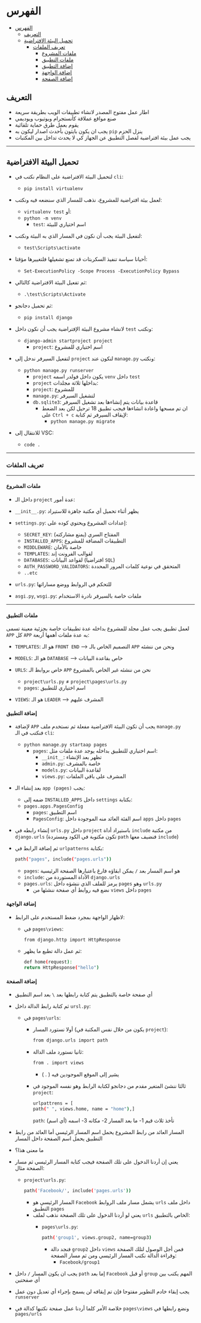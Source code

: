 # الفهرس

- [الفهرس](#الفهرس)
  - [التعريف](#التعريف)
  - [تحميل البيئة الافتراضية](#تحميل-البيئة-الافتراضية)
    - [تعريف الملفات](#تعريف-الملفات)
      - [ملفات المشروع](#ملفات-المشروع)
      - [ملفات التطبيق](#ملفات-التطبيق)
      - [إضافة التطبيق](#إضافة-التطبيق)
      - [إضافة الواجهة](#إضافة-الواجهة)
      - [إضافة الصفحة](#إضافة-الصفحة)

## التعريف

- اطار عمل مفتوح المصدر لانشاء تطبيقات الويب بطريقة سريعة
- صنع مواقع عملاقة كأنستجرام ويوتيوب ويوديمي
- يقوم بعمل طرق حماية تلقائية
- يجب ان يكون بايثون بأحدث اصدار ليكون به `pip` ينزل الحزم
- يجب عمل بيئة افتراضية لفصل التطبيق عن الجهاز كي لا يحدث تداخل بين المكتبات

---

## تحميل البيئة الافتراضية

- لتحميل البيئة الافتراضية على النظام نكتب في `cli`:
  - `pip install virtualenv`

- لعمل بيئة افتراضية للمشروع، نذهب للمسار الذي سنضعه فيه ونكتب:
  - `virtualenv test`
  أو:
  - `python -m venv`
    - `test`: اسم اختياري للبيئة

- لتفعيل البيئة يجب أن نكون في المسار الذي به البيئة ونكتب:
  - `test\Scripts\activate`

- أحيانا سياسة تنفيذ السكربتات قد تمنع تشغيلها فلتغييرها مؤقتا:
  - `Set-ExecutionPolicy -Scope Process -ExecutionPolicy Bypass`

- ثم تفعيل البيئة الافتراضية كالتالي:
  - `.\test\Scripts\Activate`

- ثم تحميل دجانجو:
  - `pip install django`

- لانشاء مشروع البيئة الإفتراضية يجب أن نكون داخل `test` ونكتب:
  - `django-admin startproject project`
    - `project`: اسم اختياري للمشروع

- لتفعيل السيرفر ندخل إلى `project` لنكون عند `manage.py` ونكتب:
  - `python manage.py runserver`
    - `project` يكون داخل فولدر اسمه `venv` داخل `test`
    - `project` بداخلها ثلاثة مجلدات:
    - `project`: للمشروع
    - `manage.py`: لتشغيل السيرفر
    - `db.sqlite3`: قاعدة بيانات يتم إنشاءها بعد تشغيل السيرفر
      - ان تم مسحها واعادة انشاءها فيجب تطبيق 18 ترحيل لكن بعد الضعط على `Ctrl + c` لإيقاف السيرفر ثم كتابة:
        - `python manage.py migrate`

- للانتقال إلى VSC:
  - `code .`

---

### تعريف الملفات

---

#### ملفات المشروع

- داخل الـ `project` عدة أمور:

- `__init__.py`: يظهر أثناء تحميل أي مكتبة جاهزة للاستيراد

- `settings.py`: إعدادات المشروع ويحتوي كوده على:
  - `SECRET_KEY`: المفتاح السري (يمنع مشاركته)
  - `INSTALLED_APPS`: التطبيقات المضافة للمشروع
  - `MIDDLEWARE`: خاصة بالأمان
  - `TEMPLATES`: لقوالب الفرونت إند
  - `DATABASES`: لقواعد البيانات (افتراضيا `SQL`)
  - `AUTH_PASSWORD_VALIDATORS`: المتحقق في نوعية كلمات المرور المحددة
  - `..etc`

- `urls.py`: للتحكم في الروابط ووضع مساراتها

- `asgi.py`, `wsgi.py`: ملفات خاصة بالسيرفر نادرة الاستخدام

---

#### ملفات التطبيق

لعمل تطبيق يجب عمل مجلد للمشروع بداخله عدة تطبيقات خاصة بجزئية معينة تسمى `APP` كل `APP` به عدة ملفات أهمها أربعة:

- `TEMPLATES`: هو الـ `FRONT END` --> التصميم الخاص بالـ `APP` ونحن من ننشئه

- `MODELS`: هو الـ `DATABASE` --> خاص بقاعدة البيانات

- `URLS`: خاص بروابط الـ `APP` نحن من ننشئه غير الخاص بالمشروع
  - `project\urls.py` ≠ `project\pages\urls.py`
  - `pages`: اسم اختياري للتطبيق

- `VIEWS`: هو الـ `LEADER` --> المشرف عليهم

#### إضافة التطبيق

- لإضافة `APP` يجب أن تكون البيئة الافتراضية مفعلة ثم نستخدم ملف `manage.py` فنكتب في الـ `cli`:
  - `python manage.py startaap pages`
    - `pages`: اسم اختياري للتطبيق بداخله يوجد عدة ملفات مثل:
      - `__init__`: تظهر بعد الإنشاء
      - `admin.py`: خاصة بالمشرف
      - `models.py`: لقاعدة البيانات
      - `views.py`: المشرف على باقي الملفات

- بعد إنشاء الـ `app (pages)` يجب:
  - ضمه إلى `INSTALLED_APPS` داخل `settings` بكتابة:
  - `pages.apps.PagesConfig`
    - `pages`: اسم التطبيق
    - `PagesConfig`: اسم الفئة العائد منه الموجودة داخل `apps` داخل `pages`

- إنشاء رابطه في `urls.py` داخل `project` باستيراد أداة `include` من مكتبة `django.urls` (تكون مكتوبة في الكود ومستردة `path` فنضيف معها `include`)

- ثم إضافة الرابط في `urlpatterns` بكتابة:

  ```sh
  path("pages", include("pages.urls"))
  ```

  - `pages`: هو اسم المسار بعد `/`
يمكن ابقاؤه فارغ باعتبارها الصفحة الرئيسية
  - `include`: الأداة المستوردة من `django.urls`
  - `pages.urls`: يرمز للملف الذي ننشؤه داخل `pages` وهو `urls.py`
    - نضع فيه روابط أي صفحة ننشئها من `views` داخل `pages`

#### إضافة الواجهة

- لاظهار الواجهة بمجرد ضغط المستخدم على الرابط:
  - في `pages\views`:

    ```sh
    from django.http import HttpResponse
    ```

  - ثم عمل دالة تطبع ما يظهر:

    ```sh
    def home(request):
    return HttpResponse("hello")
    ```

#### إضافة الصفحة

- أي صفحة خاصة بالتطبيق يتم كتابة رابطها بعد `\` بعد اسم النطبيق
- ثم كتابة رابط الدالة داخل `ursl.py`:
  - في `pages\urls`:

    - أولا نستورد المسار (يكون من خلال نفس المكتبة في `project`):

      ```sh
      from django.urls import path 
      ```

    - ثانيا نستورد ملف الدالة:

      ```sh
      from . import views
      ```

      - ( . ) يشير إلى الموقع الموجودين فيه

    - ثالثا ننشئ المتغير مقدم من دجانجو لكتابة الرابط وهو نفسه الموجود في `project`:

      ```sh
      urlpattrens = [
      path(" ", views.home, name = "home"),]
      ```

      `path`: تأخذ ثلاث قيم
      1- ما بعد المسار
      2- مكانه
      3- اسمه (أي اسم)

- المسار العائد من رابط المشروع يحمل اسم المسار الرئيسي أما العائد من رابط التطبيق يحمل اسم الصفحة داخل المسار
- ما معنى هذا؟
- يعني إن أردنا الدخول على تلك الصفحة فيجب كتابة المسار الرئيسي ثم مسار الصفحة مثال:
  - `project\urls.py`:

    ```sh
    path('Facebook/', include('pages.urls'))
    ```

    - المسار الرئيسي هو `Facebook`
يشمل مسار ملف الروابط `urls` داخل ملف التطبيق `pages`
    - يعني لو أردنا الدخول على تلك الصفحة نذهب لملف `urls` الخاص بالتطبيق:
      - `pages\urls.py`:

          ```sh
          path('group1', views.group2, name=group3)
          ```

        - فنجد دالة `group2` داخل `views` فمن أجل الوصول لتلك الصفحة وقراءة الدالة نكتب المسار الرئيسي ومن ثم مسار الصفحة:
          - `Facebook/group1`

- يجب ان يكون المسار `/` داخل `path` إما بعد `Facebook` أو قبل `group` المهم يكتب بين أي صفحتين
- يجب إبقاء خادم التطوير مفتوحا فإن تم إيقافه لن يسمح بإجراء أي تعديل دون عمل `runserver`
- خلاصة الأمر كلما أردنا عمل صفحة نكتبها كدالة في `pages\views` ونضع رابطها في `pages/urls`
